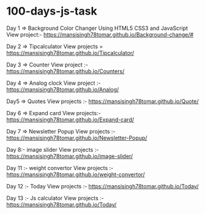 # 100-days-js-task

Day 1 => Background Color Changer Using HTML5 CSS3 and JavaScript
View project:- https://mansisingh78tomar.github.io/Background-change/#

Day 2 => Tipcalculator
View projects = https://mansisingh78tomar.github.io/Tipcalculator/
    
Day 3 => Counter
View project :- https://mansisingh78tomar.github.io/Counters/

Day 4 => Analog clock
View project :- https://mansisingh78tomar.github.io/Analog/

Day5 => Quotes
View projects :-  https://mansisingh78tomar.github.io/Quote/

Day 6 => Expand card
View projects:- https://mansisingh78tomar.github.io/Expand-card/

Day 7 => Newsletter Popup
View projects :- https://mansisingh78tomar.github.io/Newsletter-Popup/

Day 8:- image slider
View projects :- https://mansisingh78tomar.github.io/image-slider/

Day 11 :-  weight convertor
View projects :- https://mansisingh78tomar.github.io/weight-convertor/

Day 12 :- Today
View projects :- https://mansisingh78tomar.github.io/Today/

Day 13 :- Js calculator
 View projects :- https://mansisingh78tomar.github.io/Today/




